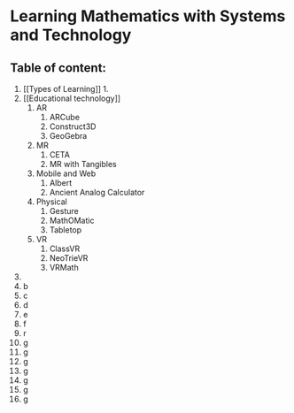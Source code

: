 # Learning Mathematics with Systems and Technology

## Table of content:

1. [[Types of Learning]]
	1. 
2. [[Educational technology]]
	1. AR
		1. ARCube
		2. Construct3D
		3. GeoGebra
	2. MR
		1. CETA
		2. MR with Tangibles
	3. Mobile and Web
		1. Albert
		2. Ancient Analog Calculator
	4. Physical
		1. Gesture
		2. MathOMatic
		3. Tabletop
	5. VR
		1. ClassVR
		2. NeoTrieVR
		3. VRMath
3. 
4. b
5. c
6. d
7. e
8. f
9. r
10. g
11. g
12. g
13. g
14. g
15. g
16. g

